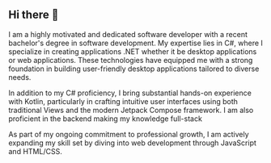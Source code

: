 ## Hi there 👋

I am a highly motivated and dedicated software developer with a recent bachelor's degree in software development. My expertise lies in C#, where I specialize in creating applications .NET whether it be desktop applications or web applications. These technologies have equipped me with a strong foundation in building user-friendly desktop applications tailored to diverse needs.

In addition to my C# proficiency, I bring substantial hands-on experience with Kotlin, particularly in crafting intuitive user interfaces using both traditional Views and the modern Jetpack Compose framework. I am also proficient in the backend making my knowledge full-stack

As part of my ongoing commitment to professional growth, I am actively expanding my skill set by diving into web development through JavaScript and HTML/CSS.
<!--
**MabalaMakhakhe12/MabalaMakhakhe12** is a ✨ _special_ ✨ repository because its `README.md` (this file) appears on your GitHub profile.

Here are some ideas to get you started:

- 🔭 I’m currently working on ...
- 🌱 I’m currently learning ...
- 👯 I’m looking to collaborate on ...
- 🤔 I’m looking for help with ...
- 💬 Ask me about ...
- 📫 How to reach me: ...
- 😄 Pronouns: ...
- ⚡ Fun fact: ...
-->
